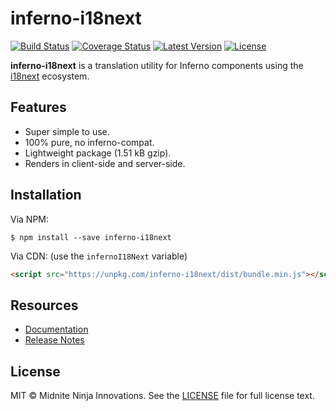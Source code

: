 inferno-i18next
===============

[![Build Status](https://img.shields.io/circleci/project/bitbucket/midniteninja/inferno-i18next.svg?style=flat-square)](https://circleci.com/bb/midniteninja/inferno-i18next)
[![Coverage Status](https://img.shields.io/codecov/c/bitbucket/midniteninja/inferno-i18next.svg?style=flat-square)](https://codecov.io/bb/midniteninja/inferno-i18next)
[![Latest Version](https://img.shields.io/npm/v/inferno-i18next.svg?style=flat-square)](https://www.npmjs.com/package/inferno-i18next)
[![License](https://img.shields.io/npm/l/inferno-18next.svg?style=flat-square)](https://bitbucket.org/midniteninja/inferno-i18next/src/master/LICENSE)

**inferno-i18next** is a translation utility for Inferno components using the [i18next](https://github.com/i18next/i18next) ecosystem.

## Features

- Super simple to use.
- 100% pure, no inferno-compat.
- Lightweight package (1.51 kB gzip).
- Renders in client-side and server-side.

## Installation

Via NPM:

```
$ npm install --save inferno-i18next
```

Via CDN: (use the `infernoI18Next` variable)

```html
<script src="https://unpkg.com/inferno-i18next/dist/bundle.min.js"></script>
```

## Resources

- [Documentation](https://bitbucket.org/midniteninja/inferno-i18next/src/master/DOC.md)
- [Release Notes](https://bitbucket.org/midniteninja/inferno-i18next/src/master/HISTORY.md)

## License

MIT © Midnite Ninja Innovations. See the [LICENSE](https://bitbucket.org/midniteninja/inferno-i18next/src/master/LICENSE) file for full license text.
